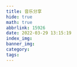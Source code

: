 ```yaml
---
title: 音乐分享
hide: true
math: true
abbrlink: 15926
date: 2022-03-29 13:15:19
index_img:
banner_img:
category:
tags:
---
```

